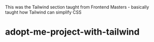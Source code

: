 This was the Tailwind section taught from Frontend Masters - basically taught how Tailwind can simplify CSS
# adopt-me-project-with-tailwind
